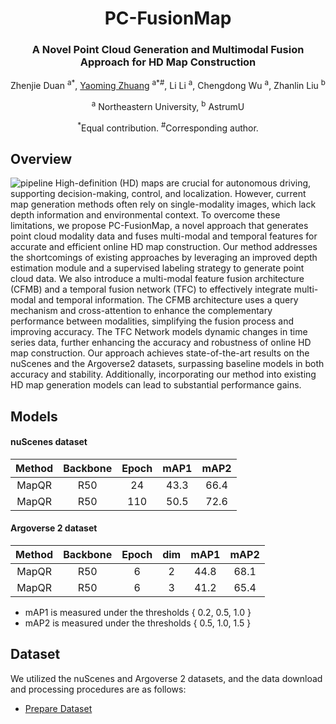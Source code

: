 <div align="center">
<h1>PC-FusionMap</h1>
<h3>A Novel Point Cloud Generation
and Multimodal Fusion Approach for HD Map
Construction</h3>




Zhenjie Duan <sup>a*</sup>, 
[Yaoming Zhuang](http://faculty.neu.edu.cn/zhuangyaoming/) <sup>a*#</sup>, 
Li Li <sup>a</sup>,
Chengdong Wu <sup>a</sup>,
Zhanlin Liu <sup>b</sup>

<sup>a</sup> Northeastern University, 
<sup>b</sup> AstrumU

<sup>*</sup>Equal contribution. <sup>#</sup>Corresponding author.


<div align="left">
  
## Overview
![pipeline](assets/overview_pipeline.jpg)
High-definition (HD) maps are crucial for autonomous driving, supporting decision-making, control, and localization. However, current map generation methods often rely on single-modality images, which lack depth information and environmental context. To overcome these limitations, we propose PC-FusionMap, a novel approach that generates point cloud modality data and fuses multi-modal and temporal features for accurate and efficient online HD map construction. Our method addresses the shortcomings of existing approaches by leveraging an improved depth estimation module and a supervised labeling strategy to generate point cloud data. We also introduce a multi-modal feature fusion architecture (CFMB) and a temporal fusion network (TFC) to effectively integrate multi-modal and temporal information. The CFMB architecture uses a query mechanism and cross-attention to enhance the complementary performance between modalities, simplifying the fusion process and improving accuracy. The TFC Network models dynamic changes in time series data, further enhancing the accuracy and robustness of online HD map construction. Our approach achieves state-of-the-art results on the nuScenes and the Argoverse2 datasets, surpassing baseline models in both accuracy and stability. Additionally, incorporating our method into existing HD map generation models can lead to substantial performance gains.


## Models

#### nuScenes dataset

| Method | Backbone | Epoch | mAP1 | mAP2 | 
| :----: | :------: | :---: | :--: | :--: | 
| MapQR  |   R50    |  24   | 43.3 | 66.4 | 
| MapQR  |   R50    |  110  | 50.5 | 72.6 | 

#### Argoverse 2 dataset

| Method | Backbone | Epoch | dim  | mAP1 | mAP2 | 
| :----: | :------: | :---: | :--: | :--: | :--: | 
| MapQR  |   R50    |   6   |  2   | 44.8 | 68.1 | 
| MapQR  |   R50    |   6   |  3   | 41.2 | 65.4 | 



- mAP1 is measured under the thresholds { 0.2, 0.5, 1.0 }
- mAP2 is measured under the thresholds { 0.5, 1.0, 1.5 }

## Dataset
We utilized the nuScenes and Argoverse 2 datasets, and the data download and processing procedures are as follows:
- [Prepare Dataset](docs/prepare_dataset.md)









